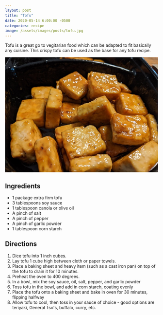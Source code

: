 ```yaml
---
layout: post
title: "Tofu"
date: 2020-05-14 6:00:00 -0500
categories: recipe
image: /assets/images/posts/tofu.jpg
---
```


Tofu is a great go to vegitarian food which can be adapted to fit basically any cuisine. This crispy tofu can be used as the base for any tofu recipe.

![Tofu](/assets/images/posts/tofu.jpg)

## Ingredients

- 1 package extra firm tofu
- 3 tablespoons soy sauce
- 1 tablespoon canola or olive oil
- A pinch of salt
- A pinch of pepper
- A pinch of garlic powder
- 1 tablespoon corn starch

## Directions

1. Dice tofu into 1 inch cubes.
2. Lay tofu 1 cube high between cloth or paper towels.
3. Place a baking sheet and heavy item (such as a cast iron pan) on top of the tofu to drain it for 10 minutes.
4. Preheat the oven to 400 degrees.
5. In a bowl, mix the soy sauce, oil, salt, pepper, and garlic powder
6. Toss tofu in the bowl, and add in corn starch, coating evenly
7. Place the tofu onto a baking sheet and bake in oven for 30 minutes, flipping halfway
8. Allow tofu to cool, then toss in your sauce of choice - good options are teriyaki, General Tso's, buffalo, curry, etc.
